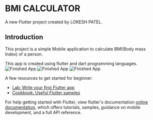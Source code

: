 # BMI CALCULATOR

A new Flutter project created by LOKESH PATEL.

## Introduction

This project is a simple  Mobile application to calculate BMI(Body mass Index) of a person.

This app is created using flutter and dart programming languages.
![Finished App](https://github.com/lokeshpatel082/bmi_calculator/images/1.gif)
![Finished App](https://github.com/lokeshpatel082/bmi_calculator/images/2.jpeg)
![Finished App](https://github.com/lokeshpatel082/bmi_calculator/images/3.jpeg)

A few resources to get started for beginner:

- [Lab: Write your first Flutter app](https://flutter.dev/docs/get-started/codelab)
- [Cookbook: Useful Flutter samples](https://flutter.dev/docs/cookbook)

For help getting started with Flutter, view flutter's documentation
[online documentation](https://flutter.dev/docs), which offers tutorials,
samples, guidance on mobile development, and a full API reference.
